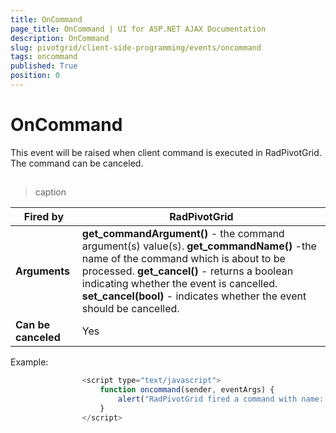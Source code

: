 ```yaml
---
title: OnCommand
page_title: OnCommand | UI for ASP.NET AJAX Documentation
description: OnCommand
slug: pivotgrid/client-side-programming/events/oncommand
tags: oncommand
published: True
position: 0
---
```


# OnCommand



This event will be raised when client command is executed in RadPivotGrid. The command can be canceled.

## 


>caption  

|  __Fired by__  | RadPivotGrid |
| ------ | ------ |
| __Arguments__ | __get_commandArgument()__ - the command argument(s) value(s). __get_commandName()__ -the name of the command which is about to be processed. __get_cancel()__ - returns a boolean indicating whether the event is cancelled. __set_cancel(bool)__ - indicates whether the event should be cancelled.|
| __Can be canceled__ |Yes|

Example:

````JavaScript
				<script type="text/javascript">
					function oncommand(sender, eventArgs) {
						alert("RadPivotGrid fired a command with name: " + eventArgs.get_commandName() + " and argument: " + eventArgs.get_commandArgument());
					}
				</script>
````


